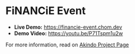 # FiNANCiE Event

* **Live Demo:** https://financie-event.chom.dev
* **Demo Video:** https://youtu.be/P71Tspm1u2w

For more information, read on [Akindo Project Page](https://app.akindo.io/communities/zKk4rM4q3UX1K78w/products/ea8LDMWdNS8RAxB37)